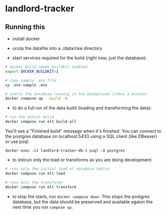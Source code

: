 # landlord-tracker

## Running this

* install docker

* unzip the datafile into a ./data/raw directory

* start services required for the build (right now, just the database):

```sh
# docker build needs buildkit enabled
export DOCKER_BUILDKIT=1

# copy sample .env file
cp .env-sample .env

# starts the database running in the background (takes a minute)
docker compose up --build -d
```

* to do a full run of the data build (loading and transforming the data):

```sh
# run the entire build
docker compose run elt build-all
```

You'll see a "Finished build" message when it's finished. You can connect to
the postgres database on localhost:5433 using a SQL client (like DBeaver) or use psql:

```docker exec -it landlord-tracker-db-1 psql -U postgres```

* to (re)run only the load or transforms as you are doing development:

```sh
# runs only the initial load of database tables
docker compose run elt load

# runs only the transforms
docker compose run elt transform
```

* to stop the stack, run `docker compose down`. This stops the postgres
database, but the data should be preserved and available agaion the next time
you run `compose up`.
